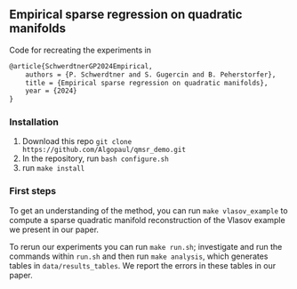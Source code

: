 ## Empirical sparse regression on quadratic manifolds

Code for recreating the experiments in
```tex
@article{SchwerdtnerGP2024Empirical,
    authors = {P. Schwerdtner and S. Gugercin and B. Peherstorfer},
    title = {Empirical sparse regression on quadratic manifolds},
    year = {2024}
}
```

### Installation

1. Download this repo `git clone https://github.com/Algopaul/qmsr_demo.git`
2. In the repository, run `bash configure.sh`
3. run `make install`

### First steps

To get an understanding of the method, you can run `make vlasov_example` to compute a sparse quadratic manifold reconstruction of the Vlasov example we present in our paper.

To rerun our experiments you can run `make run.sh`; investigate and run the commands within `run.sh` and then run `make analysis`, which generates tables in `data/results_tables`. We report the errors in these tables in our paper.
